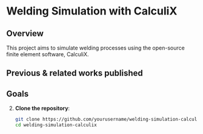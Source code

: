 # Welding Simulation with CalculiX

## Overview
This project aims to simulate welding processes using the open-source finite element software, CalculiX.

## Previous & related works published

## 

## Goals

2. **Clone the repository**:
   ```bash
   git clone https://github.com/yourusername/welding-simulation-calculix.git
   cd welding-simulation-calculix
